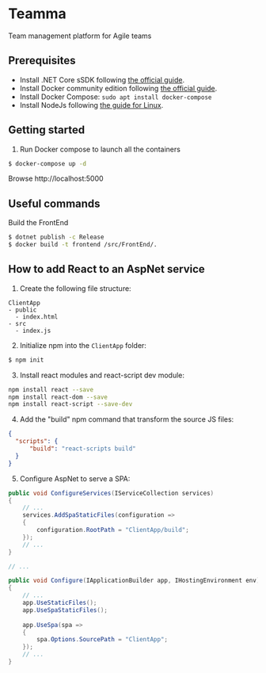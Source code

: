 # Teamma
Team management platform for Agile teams

## Prerequisites

* Install .NET Core sSDK following [the official guide](https://dotnet.microsoft.com/learn/dotnet/hello-world-tutorial/install).
* Install Docker community edition following [the official guide](https://docs.docker.com/install/linux/docker-ce/ubuntu/).
* Install Docker Compose: `sudo apt install docker-compose`
* Install NodeJs following [the guide for Linux](https://github.com/nodesource/distributions/blob/master/README.md#installation-instructions).

## Getting started

1. Run Docker compose to launch all the containers

```bash
$ docker-compose up -d
```

Browse http://localhost:5000

## Useful commands

Build the FrontEnd

```bash
$ dotnet publish -c Release
$ docker build -t frontend /src/FrontEnd/.
```

## How to add React to an AspNet service

1. Create the following file structure:
```
ClientApp
- public
  - index.html
- src
  - index.js
```

2. Initialize npm into the `ClientApp` folder:
```bash
$ npm init
```

3. Install react modules and react-script dev module:
```bash
npm install react --save
npm install react-dom --save
npm install react-script --save-dev
```

4. Add the "build" npm command that transform the source JS files:
```json
{
  "scripts": {
      "build": "react-scripts build"
  }
}
```

5. Configure AspNet to serve a SPA:
```cs
public void ConfigureServices(IServiceCollection services)
{
    // ...
    services.AddSpaStaticFiles(configuration =>
    {
        configuration.RootPath = "ClientApp/build";
    });
    // ...
}

// ...

public void Configure(IApplicationBuilder app, IHostingEnvironment env)
{
    // ...
    app.UseStaticFiles();
    app.UseSpaStaticFiles();
    
    app.UseSpa(spa =>
    {
        spa.Options.SourcePath = "ClientApp";
    });
    // ...
}
```
